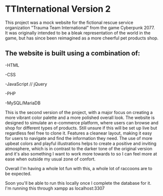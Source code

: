# TTInternational Version 2

This project was a mock website for the fictional rescue service organization "Trauma Team International" from the game Cyberpunk 2077. 
It was originally intended to be a bleak representation of the world in the game, but has since been reimagined as a more cheerful pet products shop.

## The website is built using a combination of:


-HTML


-CSS


-JavaScript // jQuery


-PHP


-MySQL/MariaDB



This is the second version of the project, with a major focus on creating a more vibrant color palette and a more polished overall look. The website is designed to simulate an e-commerce platform, where users can browse and shop for different types of products. Still unsure if this will be set up live but regardless feel free to clone it.
Features a cleanear layout, making it easy for users to navigate and find the information they need. The use of more upbeat colors and playful illustrations helps to create a positive and inviting atmosphere, which is in contrast to the darker tone of the original version and it's also something I want to work more towards to so I can feel more at ease when outside my usual zone of confort.

Overall I'm having a whole lot fun with this, a whole lot of raccoons are to be expected.

Soon you'll be able to run this locally once I complete the database for it. I'm running this through xampp as localhost:3307 
